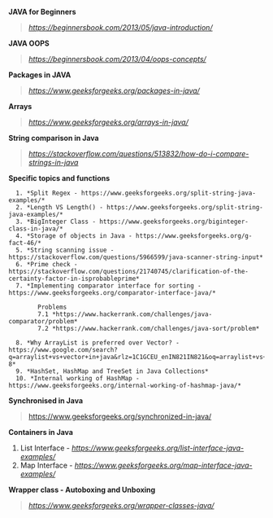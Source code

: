 **JAVA for Beginners**
> *https://beginnersbook.com/2013/05/java-introduction/*

**JAVA OOPS**
> *https://beginnersbook.com/2013/04/oops-concepts/*

**Packages in JAVA**
> *https://www.geeksforgeeks.org/packages-in-java/*

**Arrays**
> *https://www.geeksforgeeks.org/arrays-in-java/*

**String comparison in Java**
> *https://stackoverflow.com/questions/513832/how-do-i-compare-strings-in-java*

**Specific topics and functions**

      1. *Split Regex - https://www.geeksforgeeks.org/split-string-java-examples/*
      2. *Length VS Length() - https://www.geeksforgeeks.org/split-string-java-examples/*
      3. *BigInteger Class - https://www.geeksforgeeks.org/biginteger-class-in-java/*
      4. *Storage of objects in Java - https://www.geeksforgeeks.org/g-fact-46/*
      5. *String scanning issue - https://stackoverflow.com/questions/5966599/java-scanner-string-input*
      6. *Prime check - https://stackoverflow.com/questions/21740745/clarification-of-the-certainty-factor-in-isprobableprime*
      7. *Implementing comparator interface for sorting - https://www.geeksforgeeks.org/comparator-interface-java/*
      
            Problems
            7.1 *https://www.hackerrank.com/challenges/java-comparator/problem*
            7.2 *https://www.hackerrank.com/challenges/java-sort/problem*
      
      8. *Why ArrayList is preferred over Vector? - https://www.google.com/search?q=arraylist+vs+vector+in+java&rlz=1C1GCEU_enIN821IN821&oq=arraylist+vs+vector+&aqs=chrome.1.69i57j0l5.7145j0j7&sourceid=chrome&ie=UTF-8*
      9. *HashSet, HashMap and TreeSet in Java Collections*
      10. *Internal working of HashMap - https://www.geeksforgeeks.org/internal-working-of-hashmap-java/*

**Synchronised in Java**
> https://www.geeksforgeeks.org/synchronized-in-java/

**Containers in Java**
1. List Interface - *https://www.geeksforgeeks.org/list-interface-java-examples/*
2. Map Interface - *https://www.geeksforgeeks.org/map-interface-java-examples/*

**Wrapper class - Autoboxing and Unboxing**
> *https://www.geeksforgeeks.org/wrapper-classes-java/*

